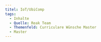 ```yaml
---
titel: IoT/UbiComp
tags:
  - Inhalte
  - Quelle: Reak Team
  - Themenfeld: Curriculare Wünsche Master
  - Master
---
```

